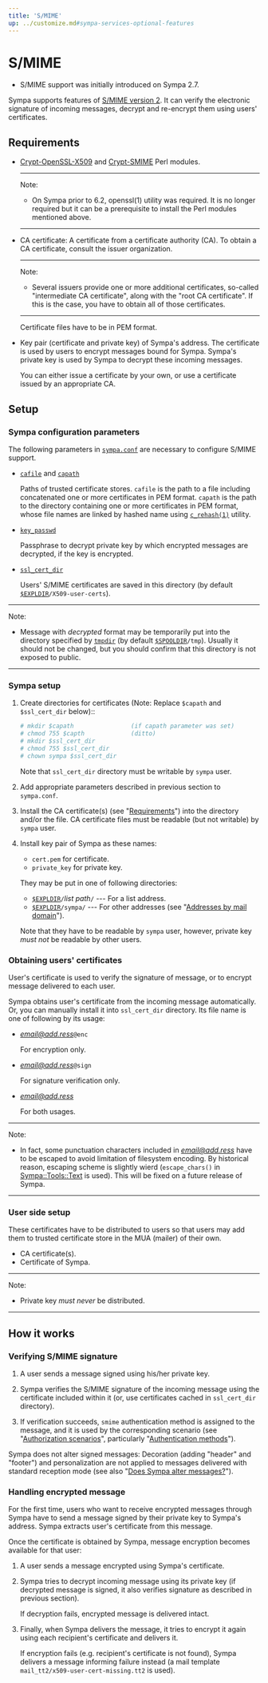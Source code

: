 ```yaml
---
title: 'S/MIME'
up: ../customize.md#sympa-services-optional-features
---
```


S/MIME
======

  * S/MIME support was initially introduced on Sympa 2.7.

Sympa supports features of
[S/MIME version 2](https://tools.ietf.org/html/rfc2311). It can
verify the electronic signature of incoming messages, decrypt and re-encrypt
them using users' certificates.

Requirements
------------

  - [Crypt-OpenSSL-X509](https://metacpan.org/release/Crypt-OpenSSL-X509)
    and [Crypt-SMIME](https://metacpan.org/release/Crypt-SMIME) Perl modules.

    ----
    Note:

      * On Sympa prior to 6.2, openssl(1) utility was required.  It is no
        longer required but it can be a prerequisite to install the Perl
        modules mentioned above.

    ----

  - CA certificate: A certificate from a certificate authority (CA). To
  obtain a CA certificate, consult the issuer organization.

    ----
    Note:

      * Several issuers provide one or more additional certificates, so-called
        "intermediate CA certificate", along with the "root CA certificate".
        If this is the case, you have to obtain all of those certificates.

    ----
    Certificate files have to be in PEM format.

  - Key pair (certificate and private key) of Sympa's address. The
    certificate is used by users to encrypt messages bound for Sympa.
    Sympa's private key is used by Sympa to decrypt these incoming messages.

    You can either issue a certificate by your own, or use a certificate issued
    by an appropriate CA.

Setup
-----

### Sympa configuration parameters

The following parameters in [`sympa.conf`](../layout.md#config) are
necessary to configure S/MIME support.

  - [`cafile`](../man/sympa.conf.5.md#cafile) and
    [`capath`](../man/sympa.conf.5.md#capath)

    Paths of trusted certificate stores.
    `cafile` is the path to a file including concatenated one or more
    certificates in PEM format.
    `capath` is the path to the directory containing one or more certificates
    in PEM format, whose file names are linked by hashed name using
    [`c_rehash(1)`](https://www.openssl.org/docs/manmaster/man1/c_rehash.html)
    utility.

  - [`key_passwd`](../man/sympa.conf.5.md#key_passwd)

    Passphrase to decrypt private key by which encrypted messages are
    decrypted, if the key is encrypted.

  - [`ssl_cert_dir`](../man/sympa.conf.5.md#ssl_cert_dir)

    Users' S/MIME certificates are saved in this directory
    (by default [``$EXPLDIR``](../layout.md#expldir)`/X509-user-certs`).

----
Note:

  * Message with *decrypted* format may be temporarily put into the directory
    specified by [`tmpdir`](../man/sympa.conf.5.md#tmpdir) (by default
    [``$SPOOLDIR``](../layout.md#spooldir)`/tmp`).
    Usually it should not be changed, but you should confirm that this directory
    is not exposed to public.

----

### Sympa setup

  1. Create directories for certificates (Note: Replace `$capath` and
     `$ssl_cert_dir` below)::
     ``` bash
     # mkdir $capath                (if capath parameter was set)
     # chmod 755 $capth             (ditto)
     # mkdir $ssl_cert_dir
     # chmod 755 $ssl_cert_dir
     # chown sympa $ssl_cert_dir
     ```
     Note that `ssl_cert_dir` directory must be writable by `sympa` user.

  2. Add appropriate parameters described in previous section to `sympa.conf`.

  3. Install the CA certificate(s) (see "[Requirements](#requirements)")
     into the directory and/or the file. CA certificate files must be
     readable (but not writable) by `sympa` user.

  4. Install key pair of Sympa as these names:

       - `cert.pem` for certificate.
       - `private_key` for private key.

     They may be put in one of following directories:

       - [``$EXPLDIR``](../layout.md#expldir)`/`*list path*`/`
         --- For a list address.
       - [``$EXPLDIR``](../layout.md#expldir)`/sympa/`
         --- For other addresses (see
         "[Addresses by mail domain](basics-addresses.md#addresses-by-mail-domain)").

     Note that they have to be readable by `sympa` user, however, private key
     *must not* be readable by other users.

### Obtaining users' certificates

User's certificate is used to verify the signature of message, or to encrypt
message delivered to each user.

Sympa obtains user's certificate from the incoming message
automatically.  Or, you can manually install it into `ssl_cert_dir` directory.
Its file name is one of following by its usage:

  - *email@add.ress*`@enc`

    For encryption only.

  - *email@add.ress*`@sign`

    For signature verification only.

  - *email@add.ress*

    For both usages.

----
Note:

  * In fact, some punctuation characters included in *email@add.ress* have to
    be escaped to avoid limitation of filesystem encoding.
    By historical reason, escaping scheme is slightly wierd (`escape_chars()`
    in [Sympa::Tools::Text](../man/Sympa-Tools-Text.3.md) is used).
    This will be fixed on a future release of Sympa.

----

### User side setup

These certificates have to be distributed to users so that users may add them
to trusted certificate store in the MUA (mailer) of their own.

  - CA certificate(s).
  - Certificate of Sympa.

----
Note:

  * Private key *must never* be distributed.

----

How it works
------------

### Verifying S/MIME signature

  1. A user sends a message signed using his/her private key.

  2. Sympa verifies the S/MIME signature of the incoming message using the
     certificate included within it (or, use certificates cached in `ssl_cert_dir`
     directory).

  3. If verification succeeds, `smime` authentication method is assigned to
     the message, and it is used by the corresponding scenario (see
     "[Authorization scenarios](basics-scenarios.md)", particularly
     "[Authentication methods](basics-scenarios.md#authentication-methods)").

Sympa does not alter signed messages: Decoration (adding "header" and "footer")
and personalization are not applied to messages delivered with standard
reception mode (see also
"[Does Sympa alter messages?](basics-alterations.md#does-sympa-alter-messages)").

### Handling encrypted message

For the first time, users who want to receive encrypted messages through
Sympa have to send a message signed by their private key to Sympa's address.
Sympa extracts user's certificate from this message.

Once the certificate is obtained by Sympa, message encryption becomes
available for that user:

  1. A user sends a message encrypted using Sympa's certificate.

  2. Sympa tries to decrypt incoming message using its private key
     (if decrypted message is signed, it also verifies signature as described
     in previous section).

     If decryption fails, encrypted message is delivered intact.

  3. Finally, when Sympa delivers the message, it tries to encrypt it again
     using each recipient's certificate and delivers it.

     If encryption fails (e.g. recipient's certificate is not found),
     Sympa delivers a message informing failure instead (a mail template
     `mail_tt2/x509-user-cert-missing.tt2` is used).

